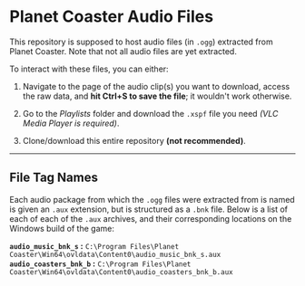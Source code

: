 # Planet Coaster Audio Files
This repository is supposed to host audio files (in `.ogg`) extracted from Planet Coaster.  Note that not all audio files are yet extracted.

To interact with these files, you can either:
1. Navigate to the page of the audio clip(s) you want to download, access the raw data, and **hit Ctrl+S to save the file**; it wouldn't work otherwise.
2. Go to the *Playlists* folder and download the `.xspf` file you need *(VLC Media Player is required)*.

3. Clone/download this entire repository **(not recommended)**.

---

## File Tag Names
Each audio package from which the `.ogg` files were extracted from is named is given an `.aux` extension, but is structured as a `.bnk` file.  Below is a list of each of each of the `.aux` archives, and their corresponding locations on the Windows build of the game:

**`audio_music_bnk_s` :** `C:\Program Files\Planet Coaster\Win64\ovldata\Content0\audio_music_bnk_s.aux`
**`audio_coasters_bnk_b` :** `C:\Program Files\Planet Coaster\Win64\ovldata\Content0\audio_coasters_bnk_b.aux`
